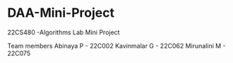# DAA-Mini-Project


22CS480 -Algorithms Lab 
   Mini Project

Team members
   Abinaya    P - 22C002
   Kavinmalar G - 22C062
   Mirunalini M - 22C075
